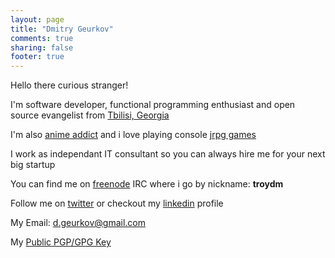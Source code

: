 ```yaml
---
layout: page
title: "Dmitry Geurkov"
comments: true
sharing: false
footer: true
---
```

Hello there curious stranger! 

I'm software developer, functional programming enthusiast and open source evangelist from [Tbilisi, Georgia](https://en.wikipedia.org/wiki/Tbilisi)

I'm also [anime addict](http://myanimelist.net/profile/Troydm) and i love playing console [jrpg games](https://en.wikipedia.org/wiki/Tales_%28series%29)

I work as independant IT consultant so you can always hire me for your next big startup

You can find me on [freenode](https://www.freenode.net/) IRC where i go by nickname: **troydm**

Follow me on [twitter](https://twitter.com/dgeurkov) or checkout my [linkedin](https://www.linkedin.com/in/dgeurkov) profile

My Email: [d.geurkov@gmail.com](mailto:d.geurkov@gmail.com)

My [Public PGP/GPG Key](/pubkey.asc)
